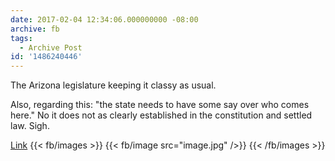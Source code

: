 ```yaml
---
date: 2017-02-04 12:34:06.000000000 -08:00
archive: fb
tags: 
  - Archive Post
id: '1486240446'
---
```


The Arizona legislature keeping it classy as usual. 

Also, regarding this: "the state needs to have some say over who comes here." No it does not as clearly established in the constitution and settled law. Sigh. 

[Link](http://m.azdailysun.com/news/local/gop-lawmakers-look-to-penalize-refugee-resettlement-charities/article_93f7c555-493b-506d-83f3-0f68bd3ec3c9.html)
{{< fb/images >}}
{{< fb/image src="image.jpg" />}}
{{< /fb/images >}}
